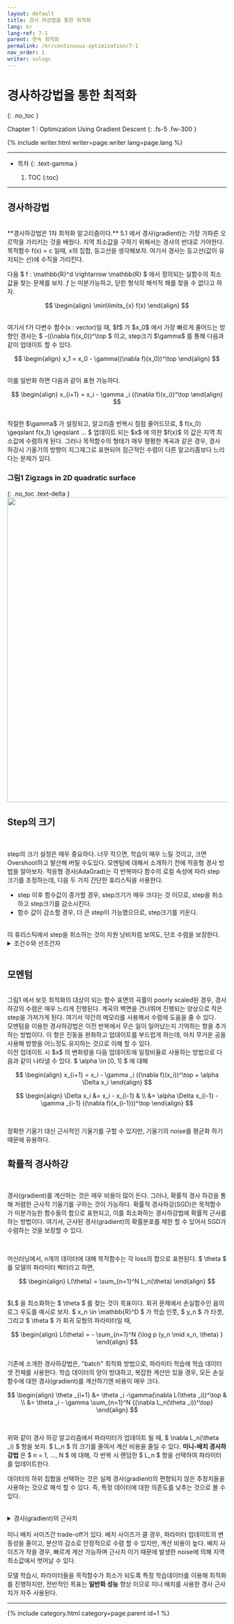 ```yaml
---
layout: default
title: 경사 하강법을 통한 최적화
lang: kr
lang-ref: 7-1
parent: 연속 최적화
permalink: /kr/continuous-optimization/7-1
nav_order: 1
writer: sulogc
---
```


# 경사하강법을 통한 최적화
{: .no_toc }


Chapter 1 : Optimization Using Gradient Descent
{: .fs-5 .fw-300 }


{% include writer.html writer=page.writer lang=page.lang %}

---

- 목차
    {: .text-gamma }

    1. TOC
    {:toc}

---

## 경사하강법

<br>
**경사하강법은 1차 최적화 알고리즘이다.** 5.1 에서 경사(gradient)는 가장 가파른 오르막을 가리키는 것을 배웠다. 지역 최소값을 구하기 위해서는 경사의 반대로 가야한다. 목적함수 f(x) = c 일때, x의 집합, 등고선을 생각해보자. 여기서 경사는 등고선(값이 유지되는 선)에 수직을 가리킨다.

 다음 $ f  :  \mathbb{R}^d \rightarrow \mathbb{R} $ 에서 정의되는
 실함수의 최소값을 찾는 문제를 보자. $f$ 는 미분가능하고, 닫힌 형식의 해석적 해를 찾을 수 없다고 하자.
 <br>

$$ 
\begin{align}
    \min\limits_{x} f(x)
\end{align}
$$ 

<br>
여기서 f가 다변수 함수(x : vector)일 때, $f$ 가 $x_0$ 에서 가장 빠르게 줄어드는 방향인 경사는 $ -((\nabla f)(x_0))^\top $ 이고, step크기 $\gamma$ 를 통해 다음과 같이 업데이트 할 수 있다. 
<br>

$$ 
\begin{align}
    x_1 = x_0 - \gamma((\nabla f)(x_0))^\top
\end{align}
$$

<br>
이를 일반화 하면 다음과 같이 표현 가능하다.
<br>

$$ 
\begin{align}
    x_{i+1} = x_i - \gamma _i ((\nabla f)(x_i))^\top
\end{align}
$$

<br>
적절한 $\gamma$ 가 설정되고, 알고리즘 반복시 점점 줄어드므로, $ f(x_0) \geqslant f(x_1) \geqslant ... $ 업데이트 되는 $x$ 에 의한 $f(x)$ 의 값은 지역 최소값에 수렴하게 된다. 그러나 목적함수의 형태가 매우 평평한 계곡과 같은 경우, 경사 하강시 기울기의 방향이 지그재그로 표현되어 점근적인 수렴이 다른 알고리즘보다 느리다는 문제가 있다. 

### **그림1** Zigzags in 2D quadratic surface
{: .no_toc .text-delta }
<img src="{{ site.figure | absolute_url }}7.1.0.png" width="700px"/>
<br>

## Step의 크기
<br>

step의 크기 설정은 매우 중요하다. 너무 작으면, 학습이 매우 느릴 것이고, 크면 Overshoot하고 발산해 버릴 수도있다. 모멘텀에 대해서 소개하기 전에 적응형 경사 방법을 알아보자. 적응형 경사(AdaGrad)는 각 반복마다 함수의 로컬 속성에 따라 step 크기를 조정하는데, 다음 두 가지 간단한 휴리스틱을 사용한다.
<br>

- step 이후 함수값이 증가할 경우, step크기가 매우 크다는 것 이므로, step을 취소하고 step크기를 감소시킨다. 
- 함수 값이 감소할 경우, 더 큰 step이 가능했으므로, step크기를 키운다.

<br>
이 휴리스틱에서 step을 취소하는 것이 자원 낭비처럼 보여도, 단조 수렴을 보장한다. 

<br>
<details>
<summary> 조건수와 선조건자 </summary>
<br>
</details>

<br>

## 모멘텀

<br>
그림1 에서 보듯 최적화의 대상이 되는 함수 표면의 곡률이 poorly scaled된 경우, 경사하강의 수렴은 매우 느리게 진행된다. 계곡의 벽면을 건너뛰며 진행되는 양상으로 작은 step을 가져가게 된다. 여기서 약간의 메모리를 사용해서 수렴에 도움을 줄 수 있다.

<br>
 모멘텀을 이용한 경사하강법은 이전 반복에서 무슨 일이 일어났는지 기억하는 항을 추가하는 방법이다. 이 항은 진동을 완화하고 업데이트를 부드럽게 하는데, 마치 무거운 공을 사용해 방향을 어느정도 유지하는 것으로 이해 할 수 있다.

<br>
이전 업데이트 시 $x$ 의 변화량을 다음 업데이트에 일정비율로 사용하는 방법으로 다음과 같이 나타낼 수 있다. $ \alpha \in [0, 1] $ 에 대해

$$ 
\begin{align}
    x_{i+1} = x_i - \gamma _i ((\nabla f)(x_i))^\top + \alpha \Delta x_i
\end{align}
$$

$$ 
\begin{align}
     \Delta x_i   &= x_i - x_{i-1} & \\
                        &= \alpha \Delta x_{i-1} - \gamma _{i-1} ((\nabla f)(x_{i-1}))^\top 
\end{align}
$$

<br>

정확한 기울기 대신 근사적인 기울기를 구할 수 있지만, 기울기의 noise를 평균화 하기때문에 유용하다. 
<br>


## 확률적 경사하강
<br>

경사(gradient)를 계산하는 것은 매우 비용이 많이 든다. 그러나, 확률적 경사 하강을 통해 저렴한 근사적 기울기를 구하는 것이 가능하다. 확률적 경사하강(SGD)은 목적함수가 미분가능한 함수들의 합으로 표현되고, 이를 최소화하는 경사하강법에 확률적 근사를하는 방법이다. 여기서, 근사된 경사(gradient)의 확률분포를 제한 할 수 있어서 SGD가 수렴하는 것을 보장할 수 있다. 

<br>

머신러닝에서, n개의 데이터에 대해 목적함수는 각 loss의 합으로 표현된다. 
 $ \theta $ 를 모델의 파라미터 벡터라고 하면,
<br>

$$
\begin{align}
    L(\theta) = \sum_{n=1}^N L_n(\theta)
\end{align}
$$

<br>
$L$ 을 최소화하는  $ \theta $ 를 찾는 것이 목표이다. 회귀 문제에서 손실함수인 음의 로그 우도를 예시로 보자. $ x_n \in \mathbb{R}^D $ 가 학습 인풋, $ y_n $ 가 타겟, 그리고 $ \theta $ 가 회귀 모형의 파라미터일 때, 
<br>

$$
\begin{align}
    L(\theta) = - \sum_{n=1}^N {\log p  (y_n \mid x_n, \theta) }
\end{align}
$$

<br>
기존에 소개한 경사하강법은, "batch" 최적화 방법으로, 파라미터 학습에 학습 데이터셋 전체를 사용한다. 학습 데이터의 양이 방대하고, 복잡한 계산만 있을 경우, 모든 손실함수에 대한 경사(gradient)를 계산하기엔 비용이 매우 크다. 

<br>

$$
\begin{align}
     \theta _{i+1} &= \theta _i -\gamma(\nabla L(\theta _i))^\top & \\
                        &= \theta _i - \gamma \sum_{n=1}^N {(\nabla L_n(\theta _i))^\top}
\end{align}
$$

<br>

위와 같이 경사 하강 알고리즘에서 파라미터가 업데이트 될 때, $ \nabla L_n(\theta _i) $ 항을 보자. $ L_n $ 의 크기를 줄여서 계산 비용을 줄일 수 있다. **미니-배치 경사하강법** 은  $ n = 1, ..., N $ 에 대해, 각 반복 시 랜덤한 $ L_n $ 항을 선택하여 파라미터를 업데이트한다. 
<br>

데이터의 하위 집합을 선택하는 것은 실제 경사(gradient)의 편향되지 않은 추정치들을 사용하는 것으로 해석 할 수 있다. 즉, 특정 데이터에 대한 의존도를 낮추는 것으로 볼 수 있다. 

<br>
<details>
<summary>경사(gradient)의 근사치</summary>
    왜 경사에 대해 근사치를 쓸까? CPU, GPU 메모리 크기, 계산 시간의 한계에 의해 실제 구현의 제약이 있다. 표본 평균을 계산하여 사용하듯, 경사를 사용하는 것으로 생각할 수 있다. 
</details>

<br>
미니 배치 사이즈간 trade-off가 있다. 배치 사이즈가 클 경우, 파라미터 업데이트의 변동성을 줄이고, 분산의 감소로 안정적으로 수렴 할 수 있지만, 계산 비용이 높다. 배치 사이즈가 작을 경우, 빠르게 계산 가능하며 근사치 이기 때문에 발생한 noise에 의해 지역 최소값에서 벗어날 수 있다.
<br>

모델 학습시, 파라미터들을 목적함수가 최소가 되도록 특정 학습데이터를 이용해 최적화를 진행하지만, 전반적인 목표는 **일반화 성능** 향상 이므로 미니 배치를 사용한 경사 근사치가 자주 사용된다. 


---

{% include category.html category=page.parent id=1 %}
